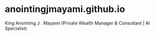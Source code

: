 # anointingjmayami.github.io
 King Anointing J . Mayami (Private Wealth Manager & Consultant | AI Specialist)
